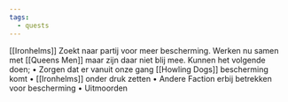 ```yaml
---
tags:
  - quests
---
```


[[Ironhelms]]  Zoekt naar partij voor meer bescherming.
Werken nu samen met [[Queens Men]] maar zijn daar niet blij mee.
Kunnen het volgende doen;
• Zorgen dat er vanuit onze gang [[Howling Dogs]]  bescherming komt
• [[Ironhelms]] onder druk zetten
• Andere Faction erbij betrekken voor bescherming
• Uitmoorden
